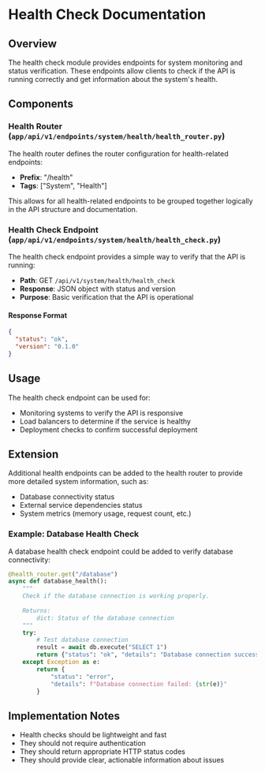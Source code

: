 # Health Check Documentation

## Overview

The health check module provides endpoints for system monitoring and status verification. These endpoints allow clients to check if the API is running correctly and get information about the system's health.

## Components

### Health Router (`app/api/v1/endpoints/system/health/health_router.py`)

The health router defines the router configuration for health-related endpoints:

- **Prefix**: "/health"
- **Tags**: ["System", "Health"]

This allows for all health-related endpoints to be grouped together logically in the API structure and documentation.

### Health Check Endpoint (`app/api/v1/endpoints/system/health/health_check.py`)

The health check endpoint provides a simple way to verify that the API is running:

- **Path**: GET `/api/v1/system/health/health_check`
- **Response**: JSON object with status and version
- **Purpose**: Basic verification that the API is operational

#### Response Format

```json
{
  "status": "ok",
  "version": "0.1.0"
}
```

## Usage

The health check endpoint can be used for:

- Monitoring systems to verify the API is responsive
- Load balancers to determine if the service is healthy
- Deployment checks to confirm successful deployment

## Extension

Additional health endpoints can be added to the health router to provide more detailed system information, such as:

- Database connectivity status
- External service dependencies status
- System metrics (memory usage, request count, etc.)

### Example: Database Health Check

A database health check endpoint could be added to verify database connectivity:

```python
@health_router.get("/database")
async def database_health():
    """
    Check if the database connection is working properly.
    
    Returns:
        dict: Status of the database connection
    """
    try:
        # Test database connection
        result = await db.execute("SELECT 1")
        return {"status": "ok", "details": "Database connection successful"}
    except Exception as e:
        return {
            "status": "error",
            "details": f"Database connection failed: {str(e)}"
        }
```

## Implementation Notes

- Health checks should be lightweight and fast
- They should not require authentication
- They should return appropriate HTTP status codes
- They should provide clear, actionable information about issues
